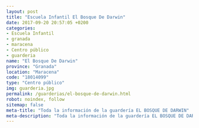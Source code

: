 ```yaml
---
layout: post
title: "Escuela Infantil El Bosque De Darwin"
date: 2017-09-20 20:57:05 +0200
categories:
- Escuela Infantil
- granada
- maracena
- Centro público
- guarderia
name: "El Bosque De Darwin"
province: "Granada"
location: "Maracena"
code: "18014099"
type: "Centro público"
img: guarderia.jpg
permalink: /guarderias/el-bosque-de-darwin.html
robot: noindex, follow
sitemap: false
meta-title: "Toda la información de la guardería EL BOSQUE DE DARWIN"
meta-description: "Toda la información de la guardería EL BOSQUE DE DARWIN"
---
```


